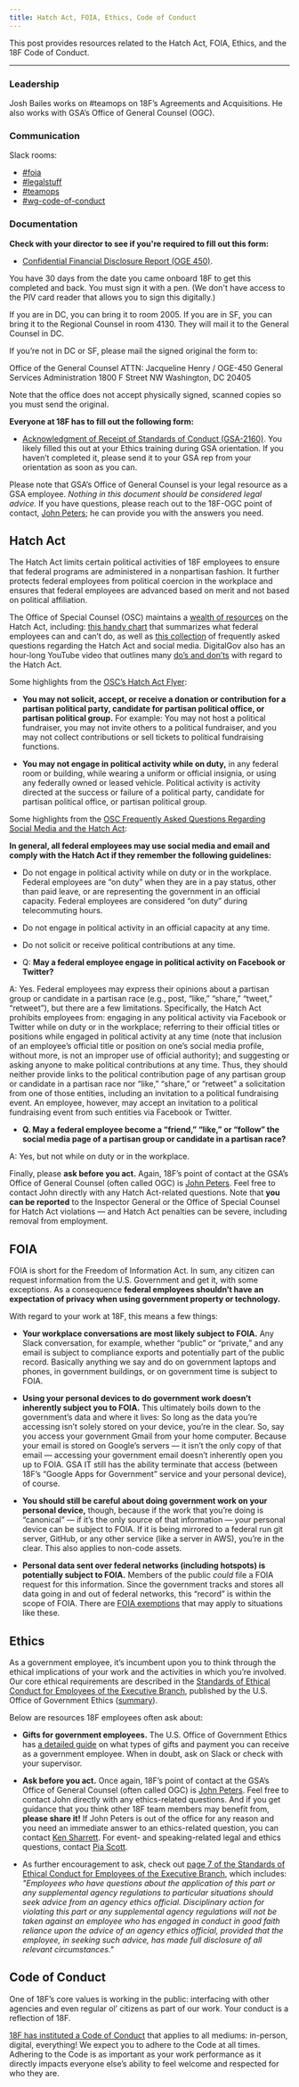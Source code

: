```yaml
---
title: Hatch Act, FOIA, Ethics, Code of Conduct
---
```


This post provides resources related to the Hatch Act, FOIA, Ethics, and the 18F Code of Conduct.

---

### <a id="leadership">Leadership</a>

Josh Bailes works on #teamops on 18F’s Agreements and Acquisitions. He also works with GSA’s Office of General Counsel (OGC).

### <a id="communication">Communication</a>

Slack rooms:

- [#foia](https://18f.slack.com/messages/foia/)
- [#legalstuff](https://18f.slack.com/messages/legalstuff/)
- [#teamops](https://18f.slack.com/messages/teamops/)
- [#wg-code-of-conduct](https://18f.slack.com/messages/wg-code-of-conduct/)

### <a id="documentation">Documentation</a>

**Check with your director to see if you're required to fill out this form:**

- [Confidential Financial Disclosure Report (OGE 450)](https://www2.oge.gov/Web/oge.nsf/Resources/OGE+Form+450:+Confidential+Financial+Disclosure+Report). 
 
You have 30 days from the date you came onboard 18F to get this completed and back. You must sign it with a pen. (We don't have access to the PIV card reader that allows you to sign this digitally.)

If you are in DC, you can bring it to room 2005.
If you are in SF, you can bring it to the Regional Counsel in room 4130. They will mail it to the General Counsel in DC.

If you’re not in DC or SF, please mail the signed original the form to:

Office of the General Counsel
ATTN: Jacqueline Henry / OGE-450
General Services Administration
1800 F Street NW
Washington, DC 20405

Note that the office does not accept physically signed, scanned copies so you must send the original.

**Everyone at 18F has to fill out the following form:**

- [Acknowledgment of Receipt of Standards of Conduct (GSA-2160)](http://www.gsa.gov/portal/forms/download/114346). You likely filled this out at your Ethics training during GSA orientation. If you haven&rsquo;t completed it, please send it to your GSA rep from your orientation as soon as you can.

Please note that GSA&rsquo;s Office of General Counsel is your legal resource as a GSA employee. _Nothing in this document should be considered legal advice._ If you have questions, please reach out to the 18F-OGC point of contact, [John Peters](mailto:john.h.peters@gsa.gov); he can provide you with the answers you need.

## <a id="hatch-act">Hatch Act</a>

The Hatch Act limits certain political activities of 18F employees to ensure that federal programs are administered in a nonpartisan fashion. It further protects federal employees from political coercion in the workplace and ensures that federal employees are advanced based on merit and not based on political affiliation.​

The Office of Special Counsel (OSC) maintains a [wealth of resources](http://www.oge.gov/Topics/Outside-Employment-and-Activities/Political-Activities/) on the Hatch Act, including: [this handy chart](hhttps://osc.gov/Resources/HA%20Poster%20Lesser%20Restricted%202016.pdf) that summarizes what federal employees can and can&rsquo;t do, as well as [this collection](https://osc.gov/Pages/Hatch-Act-Social-Media-and-Email-Guidance.aspx) of frequently asked questions regarding the Hatch Act and social media. DigitalGov also has an hour-long YouTube video that outlines many [do&rsquo;s and don&rsquo;ts](https://www.youtube.com/watch?v=YVSOmrLMrjU&app=desktop) with regard to the Hatch Act.

Some highlights from the [OSC&rsquo;s Hatch Act Flyer](https://osc.gov/Resources/HA%20Pamphlet%20Sept%202014.pdf):

- **You may not solicit, accept, or receive a donation or contribution for a partisan political party, candidate for partisan political office, or partisan political group.** For example: You may not host a political fundraiser, you may not invite others to a political fundraiser, and you may not collect contributions or sell tickets to political fundraising functions.

- **You may not engage in political activity while on duty,** in any federal room or building, while wearing a uniform or official insignia, or using any federally owned or leased vehicle. Political activity is activity directed at the success or failure of a political party, candidate for partisan political office, or partisan political group.

Some highlights from the [OSC Frequently Asked Questions Regarding Social Media and the Hatch Act](https://osc.gov/Pages/The-Hatch-Act-Frequently-Asked-Questions-on-Federal-Employees-and-the-Use-of-Social-Media-and-Email.aspx):

**In general, all federal employees may use social media and email and comply with the Hatch Act if they remember the following guidelines:**

- Do not engage in political activity while on duty or in the workplace. Federal employees are &ldquo;on duty&rdquo; when they are in a pay status, other than paid leave, or are representing the government in an official capacity. Federal employees are considered &ldquo;on duty&rdquo; during telecommuting hours.

- Do not engage in political activity in an official capacity at any time.

- Do not solicit or receive political contributions at any time.

- Q: **May a federal employee engage in political activity on Facebook or Twitter?**

A: Yes. Federal employees may express their opinions about a partisan group or candidate in a partisan race (e.g., post, &ldquo;like,&rdquo; &ldquo;share,&rdquo; &ldquo;tweet,&rdquo; &ldquo;retweet&rdquo;), but there are a few limitations. Specifically, the Hatch Act prohibits employees from: engaging in any political activity via Facebook or Twitter while on duty or in the workplace; referring to their official titles or positions while engaged in political activity at any time (note that inclusion of an employee’s official title or position on one’s social media profile, without more, is not an improper use of official authority); and suggesting or asking anyone to make political contributions at any time. Thus, they should neither provide links to the political contribution page of any partisan group or candidate in a partisan race nor &ldquo;like,&rdquo; &ldquo;share,&rdquo; or &ldquo;retweet&rdquo; a solicitation from one of those entities, including an invitation to a political fundraising event. An employee, however, may accept an invitation to a political fundraising event from such entities via Facebook or Twitter.

- **Q. May a federal employee become a &ldquo;friend,&rdquo; &ldquo;like,&rdquo; or &ldquo;follow&rdquo; the social media page of a partisan group or candidate in a partisan race?**

A: Yes, but not while on duty or in the workplace.

Finally, please **ask before you act.** Again, 18F&rsquo;s point of contact at the GSA&rsquo;s Office of General Counsel (often called OGC) is [John Peters](mailto:john.h.peters@gsa.gov). Feel free to contact John directly with any Hatch Act-related questions. Note that **you can be reported** to the Inspector General or the Office of Special Counsel for Hatch Act violations &mdash; and Hatch Act penalties can be severe, including removal from employment.


## <a id="foia">FOIA</a>

FOIA is short for the Freedom of Information Act. In sum, any citizen can request information from the U.S. Government and get it, with some exceptions. As a consequence **federal employees shouldn&rsquo;t have an expectation of privacy when using government property or technology.**

With regard to your work at 18F, this means a few things:

- **Your workplace conversations are most likely subject to FOIA.** Any Slack conversation, for example, whether &ldquo;public&rdquo; or &ldquo;private,&rdquo; and any email is subject to compliance exports and potentially part of the public record. Basically anything we say and do on government laptops and phones, in government buildings, or on government time is subject to FOIA.

- **Using your personal devices to do government work doesn&rsquo;t inherently subject you to FOIA.** This ultimately boils down to the government&rsquo;s data and where it lives: So long as the data you&rsquo;re accessing isn&rsquo;t solely stored on your device, you&rsquo;re in the clear. So, say you access your government Gmail from your home computer. Because your email is stored on Google&rsquo;s servers &mdash; it isn&rsquo;t the only copy of that email &mdash; accessing your government email doesn&rsquo;t inherently open you up to FOIA. GSA IT still has the ability terminate that access (between 18F&rsquo;s &ldquo;Google Apps for Government&rdquo; service and your personal device), of course.

- **You should still be careful about doing government work on your personal device,** though, because if the work that you&rsquo;re doing is &ldquo;canonical&rdquo; &mdash; if it&rsquo;s the only source of that information &mdash; your personal device can be subject to FOIA. If it is being mirrored to a federal run git server, GitHub, or any other service (like a server in AWS), you&rsquo;re in the clear. This also applies to non-code assets.

- **Personal data sent over federal networks (including hotspots) is potentially subject to FOIA.** Members of the public _could_ file a FOIA request for this information. Since the government tracks and stores all data going in and out of federal networks, this &ldquo;record&rdquo; is within the scope of FOIA. There are [FOIA exemptions](http://www.foia.gov/faq.html#exemptions) that may apply to situations like these.


## <a id="ethics">Ethics</a>

As a government employee, it&rsquo;s incumbent upon you to think through the ethical implications of your work and the activities in which you&rsquo;re involved. Our core ethical requirements are described in the [Standards of Ethical Conduct for Employees of the Executive Branch](https://www.oge.gov/Web/oge.nsf/Resources/Standards+of+Ethical+Conduct+for+Employees+of+the+Executive+Branch), published by the U.S. Office of Government Ethics ([summary](https://www.oge.gov/Web/oge.nsf/Employee%20Standards%20of%20Conduct)).

Below are resources 18F employees often ask about:

- **Gifts for government employees.** The U.S. Office of Government Ethics has [a detailed guide](https://www.oge.gov/Web/OGE.nsf/Gifts%20and%20Payments) on what types of gifts and payment you can receive as a government employee. When in doubt, ask on Slack or check with your supervisor.

- **Ask before you act.** Once again, 18F&rsquo;s point of contact at the GSA&rsquo;s Office of General Counsel (often called OGC) is [John Peters](mailto:john.h.peters@gsa.gov). Feel free to contact John directly with any ethics-related questions. And if you get guidance that you think other 18F team members may benefit from, **please share it!** If John Peters is out of the office for any reason and you need an immediate answer to an ethics-related question, you can contact [Ken Sharrett](mailto:kenneth.sharrett@gsa.gov). For event- and speaking-related legal and ethics questions, contact [Pia Scott](mailto:pia.scott@gsa.gov).

 - As further encouragement to ask, check out [page 7 of the Standards of Ethical Conduct for Employees of the Executive Branch](https://www.oge.gov/Web/oge.nsf/0/076ABBBFC3B026A785257F14006929A2/$FILE/SOC%20as%20of%2076%20FR%2038547.pdf), which includes: *"Employees who have questions about the application of this part or any supplemental agency regulations to particular situations should seek advice from an agency ethics official. Disciplinary action for violating this part or any supplemental agency regulations will not be taken against an employee who has engaged in conduct in good faith reliance upon the advice of an agency ethics official, provided that the employee, in seeking such advice, has made full disclosure of all relevant circumstances."*


## <a id="code-of-conduct">Code of Conduct</a>

One of 18F&rsquo;s core values is working in the public: interfacing with other agencies and even regular ol&rsquo; citizens as part of our work. Your conduct is a reflection of 18F.

[18F has instituted a Code of Conduct](https://github.com/18F/code-of-conduct) that applies to all mediums: in-person, digital, everything! We expect you to adhere to the Code at all times. Adhering to the Code is as important as your work performance as it directly impacts everyone else&rsquo;s ability to feel welcome and respected for who they are.
